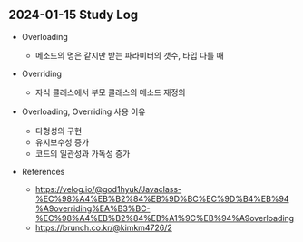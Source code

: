 ## 2024-01-15 Study Log

- Overloading
  - 메소드의 명은 같지만 받는 파라미터의 갯수, 타입 다를 때

- Overriding
  - 자식 클래스에서 부모 클래스의 메소드 재정의

- Overloading, Overriding 사용 이유
  - 다형성의 구현
  - 유지보수성 증가
  - 코드의 일관성과 가독성 증가
  
- References
  - https://velog.io/@god1hyuk/Javaclass-%EC%98%A4%EB%B2%84%EB%9D%BC%EC%9D%B4%EB%94%A9overriding%EA%B3%BC-%EC%98%A4%EB%B2%84%EB%A1%9C%EB%94%A9overloading
  - https://brunch.co.kr/@kimkm4726/2
